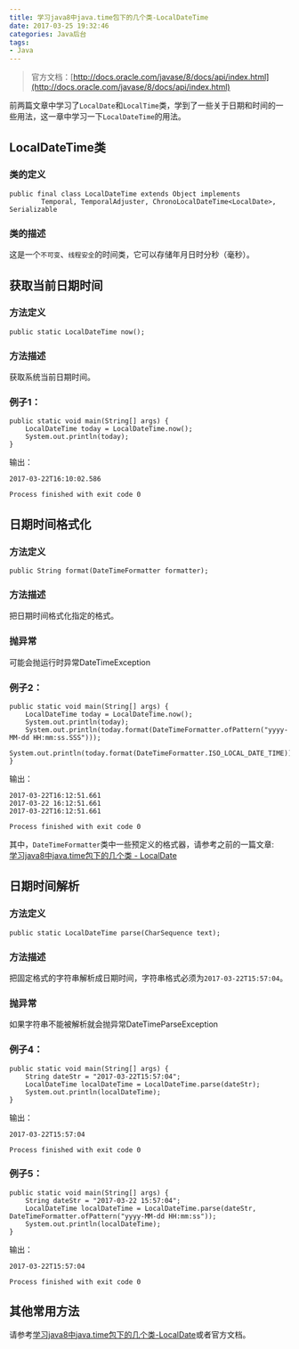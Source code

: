 ```yaml
---
title: 学习java8中java.time包下的几个类-LocalDateTime
date: 2017-03-25 19:32:46
categories: Java后台
tags:
- Java
---
```


> 官方文档：[http://docs.oracle.com/javase/8/docs/api/index.html](http://docs.oracle.com/javase/8/docs/api/index.html)

前两篇文章中学习了`LocalDate`和`LocalTime`类，学到了一些关于日期和时间的一些用法，这一章中学习一下`LocalDateTime`的用法。

<!-- more -->

## LocalDateTime类
### 类的定义
```
public final class LocalDateTime extends Object implements 
		Temporal, TemporalAdjuster, ChronoLocalDateTime<LocalDate>, Serializable
```

### 类的描述
这是一个`不可变`、`线程安全`的时间类，它可以存储年月日时分秒（毫秒）。

## 获取当前日期时间
### 方法定义
```
public static LocalDateTime now();
```

### 方法描述
获取系统当前日期时间。

### 例子1：

```
public static void main(String[] args) {
    LocalDateTime today = LocalDateTime.now();
    System.out.println(today);
}
```

输出：

```
2017-03-22T16:10:02.586

Process finished with exit code 0
```

## 日期时间格式化
### 方法定义
```
public String format(DateTimeFormatter formatter);
```

### 方法描述
把日期时间格式化指定的格式。

### 抛异常
可能会抛运行时异常DateTimeException

### 例子2：
```
public static void main(String[] args) {
    LocalDateTime today = LocalDateTime.now();
    System.out.println(today);
    System.out.println(today.format(DateTimeFormatter.ofPattern("yyyy-MM-dd HH:mm:ss.SSS")));
    System.out.println(today.format(DateTimeFormatter.ISO_LOCAL_DATE_TIME));
}
```

输出：

```
2017-03-22T16:12:51.661
2017-03-22 16:12:51.661
2017-03-22T16:12:51.661

Process finished with exit code 0
```

其中，`DateTimeFormatter`类中一些预定义的格式器，请参考之前的一篇文章:  
[学习java8中java.time包下的几个类 - LocalDate](http://kangyonggan.com/#article/91)

## 日期时间解析
### 方法定义
```
public static LocalDateTime parse(CharSequence text);
```

### 方法描述
把固定格式的字符串解析成日期时间，字符串格式必须为`2017-03-22T15:57:04`。

### 抛异常
如果字符串不能被解析就会抛异常DateTimeParseException

### 例子4：
```
public static void main(String[] args) {
    String dateStr = "2017-03-22T15:57:04";
    LocalDateTime localDateTime = LocalDateTime.parse(dateStr);
    System.out.println(localDateTime);
}
```

输出：

```
2017-03-22T15:57:04

Process finished with exit code 0
```

### 例子5：
```
public static void main(String[] args) {
    String dateStr = "2017-03-22 15:57:04";
    LocalDateTime localDateTime = LocalDateTime.parse(dateStr, DateTimeFormatter.ofPattern("yyyy-MM-dd HH:mm:ss"));
    System.out.println(localDateTime);
}
```

输出：

```
2017-03-22T15:57:04

Process finished with exit code 0
```

## 其他常用方法
请参考[学习java8中java.time包下的几个类-LocalDate](http://kangyonggan.com/2017/03/25/学习java8中java-time包下的几个类-LocalDate/)或者官方文档。



